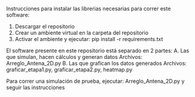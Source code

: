 Instrucciones para instalar las librerias necesarias para correr este software:

1. Descargar el repositorio
2. Crear un ambiente virtual en la carpeta del repositorio
3. Activar el ambiente y ejecutar:
    pip install -r requirements.txt

El software presente en este repositorio está separado en 2 partes:
    A. Las que simulan, hacen cálculos y generan datos
        Archivos: Arreglo_Antena_2D.py
    B. Las que grafican los datos generados
        Archivos: graficar_etapa1.py, graficar_etapa2.py, heatmap.py

Para correr una simulación de prueba, ejecutar:
    Arreglo_Antena_2D.py
y seguir las instrucciones

